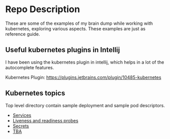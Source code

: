 # Repo Description


These are some of the examples of my brain dump while working with kubernetes, exploring various aspects.
These examples are just as reference guide.


Useful kubernetes plugins in Intellij
---

I have been using the kubernetes plugin in intellij, which helps in a lot of the autocomplete features. 

Kubernetes Plugin: https://plugins.jetbrains.com/plugin/10485-kubernetes


Kubernetes topics
--
Top level directory contain sample deployment and sample pod descriptors.

* [ Services ](services)
* [ Liveness  and readiness probes ](./liveness-readiness-probes/)
* [ Secrets](secrets)
* [ TBA](.)

